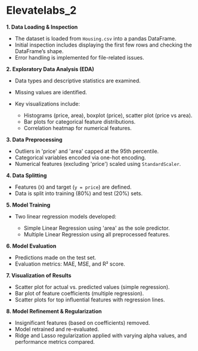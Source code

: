 # Elevatelabs_2

**1. Data Loading & Inspection**

* The dataset is loaded from `Housing.csv` into a pandas DataFrame.
* Initial inspection includes displaying the first few rows and checking the DataFrame’s shape.
* Error handling is implemented for file-related issues.

**2. Exploratory Data Analysis (EDA)**

* Data types and descriptive statistics are examined.
* Missing values are identified.
* Key visualizations include:

  * Histograms (price, area), boxplot (price), scatter plot (price vs area).
  * Bar plots for categorical feature distributions.
  * Correlation heatmap for numerical features.

**3. Data Preprocessing**

* Outliers in 'price' and 'area' capped at the 95th percentile.
* Categorical variables encoded via one-hot encoding.
* Numerical features (excluding 'price') scaled using `StandardScaler`.

**4. Data Splitting**

* Features (`X`) and target (`y = price`) are defined.
* Data is split into training (80%) and test (20%) sets.

**5. Model Training**

* Two linear regression models developed:

  * Simple Linear Regression using 'area' as the sole predictor.
  * Multiple Linear Regression using all preprocessed features.

**6. Model Evaluation**

* Predictions made on the test set.
* Evaluation metrics: MAE, MSE, and R² score.

**7. Visualization of Results**

* Scatter plot for actual vs. predicted values (simple regression).
* Bar plot of feature coefficients (multiple regression).
* Scatter plots for top influential features with regression lines.

**8. Model Refinement & Regularization**

* Insignificant features (based on coefficients) removed.
* Model retrained and re-evaluated.
* Ridge and Lasso regularization applied with varying alpha values, and performance metrics compared.
